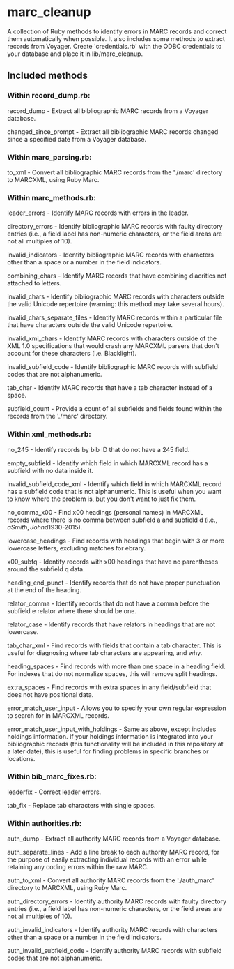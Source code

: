 # marc_cleanup
A collection of Ruby methods to identify errors in MARC records and correct them automatically when possible.
It also includes some methods to extract records from Voyager. Create 'credentials.rb' with the ODBC credentials to your database and place it in lib/marc_cleanup.

## Included methods
### Within record_dump.rb:
record_dump - Extract all bibliographic MARC records from a Voyager database.

changed_since_prompt - Extract all bibliographic MARC records changed since a specified date from a Voyager database.

### Within marc_parsing.rb:

to_xml - Convert all bibliographic MARC records from the './marc' directory to MARCXML, using Ruby Marc.

### Within marc_methods.rb:
leader_errors - Identify MARC records with errors in the leader.

directory_errors - Identify bibliographic MARC records with faulty directory entries (i.e., a field label has non-numeric characters, or the field areas are not all multiples of 10).

invalid_indicators - Identify bibliographic MARC records with characters other than a space or a number in the field indicators.

combining_chars - Identify MARC records that have combining diacritics not attached to letters.

invalid_chars - Identify bibliographic MARC records with characters outside the valid Unicode repertoire (warning: this method may take several hours).

invalid_chars_separate_files - Identify MARC records within a particular file that have characters outside the valid Unicode repertoire.

invalid_xml_chars - Identify MARC records with characters outside of the XML 1.0 specifications that would crash any MARCXML parsers that don't account for these characters (i.e. Blacklight).

invalid_subfield_code - Identify bibliographic MARC records with subfield codes that are not alphanumeric.

tab_char - Identify MARC records that have a tab character instead of a space.

subfield_count - Provide a count of all subfields and fields found within the records from the './marc' directory.

### Within xml_methods.rb:
no_245 - Identify records by bib ID that do not have a 245 field.

empty_subfield - Identify which field in which MARCXML record has a subfield with no data inside it.

invalid_subfield_code_xml - Identify which field in which MARCXML record has a subfield code that is not alphanumeric. This is useful when you want to know where the problem is, but you don't want to just fix them.

no_comma_x00 - Find x00 headings (personal names) in MARCXML records where there is no comma between subfield a and subfield d (i.e., $aSmith, John$d1930-2015).

lowercase_headings - Find records with headings that begin with 3 or more lowercase letters, excluding matches for ebrary.

x00_subfq - Identify records with x00 headings that have no parentheses around the subfield q data.

heading_end_punct - Identify records that do not have proper punctuation at the end of the heading.

relator_comma - Identify records that do not have a comma before the subfield e relator where there should be one.

relator_case - Identify records that have relators in headings that are not lowercase.

tab_char_xml - Find records with fields that contain a tab character. This is useful for diagnosing where tab characters are appearing, and why.

heading_spaces - Find records with more than one space in a heading field. For indexes that do not normalize spaces, this will remove split headings.

extra_spaces - Find records with extra spaces in any field/subfield that does not have positional data.

error_match_user_input - Allows you to specify your own regular expression to search for in MARCXML records.

error_match_user_input_with_holdings - Same as above, except includes holdings information. If your holdings information is integrated into your bibliographic records (this functionality will be included in this repository at a later date), this is useful for finding problems in specific branches or locations.

### Within bib_marc_fixes.rb:
leaderfix - Correct leader errors.

tab_fix - Replace tab characters with single spaces.

### Within authorities.rb:
auth_dump - Extract all authority MARC records from a Voyager database.

auth_separate_lines - Add a line break to each authority MARC record, for the purpose of easily extracting individual records with an error while retaining any coding errors within the raw MARC.

auth_to_xml - Convert all authority MARC records from the './auth_marc' directory to MARCXML, using Ruby Marc.

auth_directory_errors - Identify authority MARC records with faulty directory entries (i.e., a field label has non-numeric characters, or the field areas are not all multiples of 10).

auth_invalid_indicators - Identify authority MARC records with characters other than a space or a number in the field indicators.

auth_invalid_subfield_code - Identify authority MARC records with subfield codes that are not alphanumeric.

